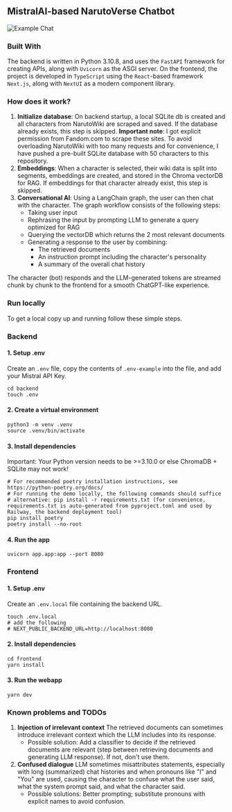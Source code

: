 ## MistralAI-based NarutoVerse Chatbot

![Example Chat](./public/example.gif)

### Built With

The backend is written in Python 3.10.8, and uses the `FastAPI` framework for creating APIs, along 
with `Uvicorn` as the ASGI server. On the frontend, the project is developed in `TypeScript` using 
the `React`-based framework `Next.js`, along with `NextUI` as a modern component library.

### How does it work?

1. **Initialize database**:
   On backend startup, a local SQLite db is created and all characters from NarutoWiki are scraped
   and saved. If the database already exists, this step is skipped.
   **Important note**: I got explicit permission from Fandom.com to scrape these sites. To avoid
   overloading NarutoWiki with too many requests and for convenience, I have pushed a pre-built
   SQLite database with 50 characters to this repository.
2. **Embeddings**:
   When a character is selected, their wiki data is split into segments, embeddings are created,
   and stored in the Chroma vectorDB for RAG. If embeddings for that character already exist,
   this step is skipped.
3. **Conversational AI**:
   Using a LangChain graph, the user can then chat with the character. The graph workflow
   consists of the following steps:
    - Taking user input
    - Rephrasing the input by prompting LLM to generate a query optimized for RAG
    - Querying the vectorDB which returns the 2 most relevant documents
    - Generating a response to the user by combining:
        - The retrieved documents
        - An instruction prompt including the character's personality
        - A summary of the overall chat history

The character (bot) responds and the LLM-generated tokens are streamed chunk
by chunk to the frontend for a smooth ChatGPT-like experience.

### Run locally

To get a local copy up and running follow these simple steps.

### Backend

#### 1. Setup .env

Create an `.env` file, copy the contents of `.env-example` into the file, and add your Mistral API Key.

```shell
cd backend
touch .env
```

#### 2. Create a virtual environment

```shell
python3 -m venv .venv 
source .venv/bin/activate
```

#### 3. Install dependencies

Important: Your Python version needs to be >=3.10.0 or else ChromaDB + SQLite may not work!

```shell
# For recommended poetry installation instructions, see https://python-poetry.org/docs/
# For running the demo locally, the following commands should suffice
# alternative: pip install -r requirements.txt (for convenience, requirements.txt is auto-generated from pyproject.toml and used by Railway, the backend deployment tool)
pip install poetry
poetry install --no-root
```

#### 4. Run the app

```shell
uvicorn app.app:app --port 8080
```

### Frontend

#### 1. Setup .env

Create an `.env.local` file containing the backend URL.

```shell
touch .env.local
# add the following
# NEXT_PUBLIC_BACKEND_URL=http://localhost:8080
```

#### 2. Install dependencies

```shell
cd frontend
yarn install
```

#### 3. Run the webapp

```shell
yarn dev
```

### Known problems and TODOs

1. **Injection of irrelevant context**
   The retrieved documents can sometimes introduce irrelevant context which
   the LLM includes into its response.
    - Possible solution: Add a classifier to decide if the retrieved documents are relevant
      (step between retrieving documents and generating LLM response). If not, don't use them.
2. **Confused dialogue**
   LLM sometimes misattributes statements, especially with long (summarized) chat histories and
   when pronouns like "I" and "You" are used, causing the character to confuse what the user
   said, what the system prompt said, and what the character said.
    - Possible solutions: Better prompting; substitute pronouns with explicit names to avoid
      confusion.